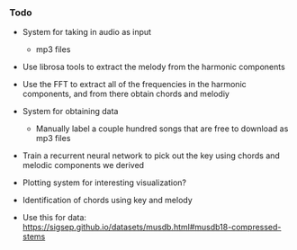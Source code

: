 ### Todo
- System for taking in audio as input
    - mp3 files
- Use librosa tools to extract the melody from the harmonic components
- Use the FFT to extract all of the frequencies in the harmonic components, and from there obtain chords and melodiy
- System for obtaining data
    - Manually label a couple hundred songs that are free to download as mp3 files
- Train a recurrent neural network to pick out the key using chords and melodic components we derived
- Plotting system for interesting visualization?
- Identification of chords using key and melody

- Use this for data: https://sigsep.github.io/datasets/musdb.html#musdb18-compressed-stems